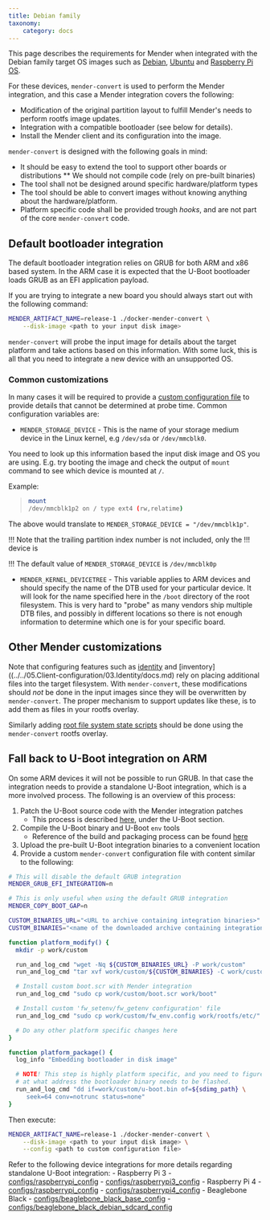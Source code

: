 ```yaml
---
title: Debian family
taxonomy:
    category: docs
---
```


This page describes the requirements for Mender when integrated with the Debian
family target OS images such as [Debian](https://www.debian.org/?target=_blank),
[Ubuntu](https://www.ubuntu.com/?target=_blank) and
[Raspberry Pi OS](https://www.raspberrypi.org/downloads/raspberry-pi-os/?target=_blank).

For these devices, `mender-convert` is used to perform the Mender integration,
and this case a Mender integration covers the following:

* Modification of the original partition layout to fulfill Mender's needs to
  perform rootfs image updates.
* Integration with a compatible bootloader (see below for details).
* Install the Mender client and its configuration into the image.

`mender-convert` is designed with the following goals in mind:

* It should be easy to extend the tool to support other boards or distributions
   ** We should not compile code (rely on pre-built binaries)
* The tool shall not be designed around specific hardware/platform types
* The tool should be able to convert images without knowing anything about the
  hardware/platform.
* Platform specific code shall be provided trough *hooks*, and are not part of
  the core `mender-convert` code.

## Default bootloader integration

The default bootloader integration relies on GRUB for both ARM and x86 based
system. In the ARM case it is expected that the U-Boot bootloader loads
GRUB as an EFI application payload.

If you are trying to integrate a new board you should always start out with
the following command:

```bash
MENDER_ARTIFACT_NAME=release-1 ./docker-mender-convert \
    --disk-image <path to your input disk image>
```

`mender-convert` will probe the input image for details about the target
platform and take actions based on this information. With some luck, this is
all that you need to integrate a new device with an unsupported OS.

### Common customizations

In many cases it will be required to provide a [custom configuration
file](../../04.Artifacts/15.Debian-family/02.image-configuration/docs.md#configuration-files)
to provide details that cannot be determined at probe time. Common configuration
variables are:

- `MENDER_STORAGE_DEVICE` - This is the name of your storage medium device in
   the Linux kernel, e.g `/dev/sda` or `/dev/mmcblk0`.

You need to look up this information based the input disk image and OS you are
using. E.g. try booting the image and check the output of `mount` command to see
which device is mounted at `/`.

Example:

> ```bash
> mount
> /dev/mmcblk1p2 on / type ext4 (rw,relatime)
> ```

The above would translate to `MENDER_STORAGE_DEVICE = "/dev/mmcblk1p"`.

!!! Note that the trailing partition index number is not included, only the
!!! device is

!!! The default value of `MENDER_STORAGE_DEVICE` is `/dev/mmcblk0p`


- `MENDER_KERNEL_DEVICETREE` - This variable applies to ARM devices and should
   specify the name of the DTB used for your particular device. It will look for
   the name specified here in the `/boot` directory of the root filesystem. This
   is very hard to "probe" as many vendors ship multiple DTB files, and possibly
   in different locations so there is not enough information to determine which
   one is for your specific board.

## Other Mender customizations

Note that configuring features such as
[identity](../../05.Client-configuration/03.Identity/docs.md) and
[inventory]((../../05.Client-configuration/03.Identity/docs.md) rely on placing
additional files into the target filesystem.  With `mender-convert`,
these modifications should _not_ be done in the input images since
they will be overwritten by `mender-convert`.  The proper mechanism to
support updates like these, is to add them as files in your rootfs
overlay.

Similarly adding
[root file system state scripts](../../04.Artifacts/50.State-scripts/docs.md#root-file-system-and-artifact-scripts)
should be done using the `mender-convert` rootfs overlay.

## Fall back to U-Boot integration on ARM

On some ARM devices it will not be possible to run GRUB. In that case the
integration needs to provide a standalone U-Boot integration, which is a more
involved process. The following is an overview of this process:

<!--AUTOVERSION: "mender-convert-integration-scripts/blob/%"/ignore-->
1. Patch the U-Boot source code with the Mender integration patches
    - This process is described
      [here](https://hub.mender.io/t/mender-from-scratch/391), under the U-Boot
      section.
2. Compile the U-Boot binary and U-Boot `env` tools
    - Reference of the build and packaging process can be found
      [here](https://github.com/mendersoftware/mender-convert-integration-scripts/blob/master/build-uboot-rpi.sh)
3. Upload the pre-built U-Boot integration binaries to a convenient location
4. Provide a custom `mender-convert` configuration file with content similar to
   the following:

```bash
# This will disable the default GRUB integration
MENDER_GRUB_EFI_INTEGRATION=n

# This is only useful when using the default GRUB integration
MENDER_COPY_BOOT_GAP=n

CUSTOM_BINARIES_URL="<URL to archive containing integration binaries>"
CUSTOM_BINARIES="<name of the downloaded archive containing integration binaries>"

function platform_modify() {
  mkdir -p work/custom

  run_and_log_cmd "wget -Nq ${CUSTOM_BINARIES_URL} -P work/custom"
  run_and_log_cmd "tar xvf work/custom/${CUSTOM_BINARIES} -C work/custom"

  # Install custom boot.scr with Mender integration
  run_and_log_cmd "sudo cp work/custom/boot.scr work/boot"

  # Install custom 'fw_setenv/fw_getenv configuration' file
  run_and_log_cmd "sudo cp work/custom/fw_env.config work/rootfs/etc/"

  # Do any other platform specific changes here
}

function platform_package() {
  log_info "Embedding bootloader in disk image"

  # NOTE! This step is highly platform specific, and you need to figure out
  # at what address the bootloader binary needs to be flashed.
  run_and_log_cmd "dd if=work/custom/u-boot.bin of=${sdimg_path} \
     seek=64 conv=notrunc status=none"
}
```

Then execute:

```bash
MENDER_ARTIFACT_NAME=release-1 ./docker-mender-convert \
    --disk-image <path to your input disk image> \
    --config <path to custom configuration file>
```

<!--AUTOVERSION: "mender-convert/blob/%/configs"/mender-convert -->
Refer to the following device integrations for more details regarding standalone U-Boot integration:
    - Raspberry Pi 3
      - [configs/raspberrypi_config](https://github.com/mendersoftware/mender-convert/blob/2.1.0/configs/raspberrypi_config)
      - [configs/raspberrypi3_config](https://github.com/mendersoftware/mender-convert/blob/2.1.0/configs/raspberrypi3_config)
    - Raspberry Pi 4
      - [configs/raspberrypi_config](https://github.com/mendersoftware/mender-convert/blob/2.1.0/configs/raspberrypi_config)
      - [configs/raspberrypi4_config](https://github.com/mendersoftware/mender-convert/blob/2.1.0/configs/raspberrypi4_config)
    - Beaglebone Black
      - [configs/beaglebone_black_base_config](https://github.com/mendersoftware/mender-convert/blob/2.1.0/configs/beaglebone_black_base_config)
      - [configs/beaglebone_black_debian_sdcard_config](https://github.com/mendersoftware/mender-convert/blob/2.1.0/configs/beaglebone_black_debian_sdcard_config)
